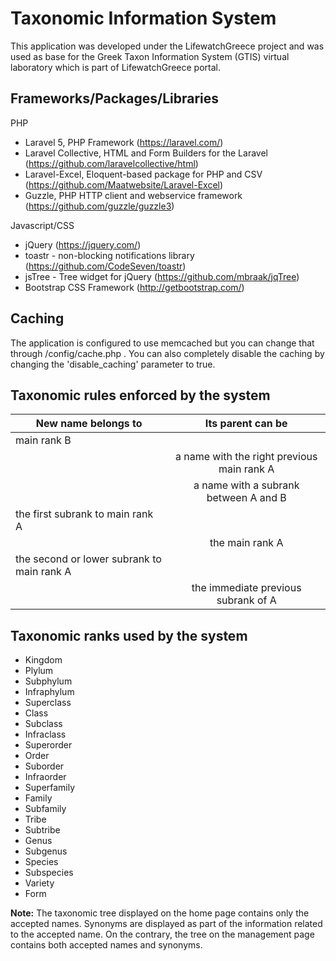 # Taxonomic Information System

This application was developed under the LifewatchGreece project and was used 
as base for the Greek Taxon Information System (GTIS) virtual laboratory which 
is part of LifewatchGreece portal.

## Frameworks/Packages/Libraries 

PHP

* Laravel 5, PHP Framework (https://laravel.com/)
* Laravel Collective, HTML and Form Builders for the Laravel (https://github.com/laravelcollective/html)
* Laravel-Excel, Eloquent-based package for PHP and CSV (https://github.com/Maatwebsite/Laravel-Excel)
* Guzzle, PHP HTTP client and webservice framework (https://github.com/guzzle/guzzle3)

Javascript/CSS

* jQuery (https://jquery.com/)
* toastr - non-blocking notifications library (https://github.com/CodeSeven/toastr)
* jsTree - Tree widget for jQuery (https://github.com/mbraak/jqTree)
* Bootstrap CSS Framework (http://getbootstrap.com/)

## Caching

The application is configured to use memcached but you can change that through
/config/cache.php . You can also completely disable the caching by changing the
'disable_caching' parameter to true. 

## Taxonomic rules enforced by the system

| New name belongs to        | Its parent can be  |
| ------------- |:-------------:|
| main rank B   |  |
|       | a name with the right previous main rank A       |
|  | a name with a subrank between A and B      |
| the first subrank to main rank A   |  |
|       | the main rank A       |
| the second or lower subrank to main rank A |       |
|       | the immediate previous subrank of A       |

## Taxonomic ranks used by the system

* Kingdom
* Plylum
* Subphylum
* Infraphylum
* Superclass
* Class
* Subclass
* Infraclass
* Superorder
* Order
* Suborder
* Infraorder
* Superfamily
* Family
* Subfamily
* Tribe
* Subtribe 
* Genus
* Subgenus
* Species
* Subspecies
* Variety
* Form

**Note:** The taxonomic tree displayed on the home page contains only the accepted 
names. Synonyms are displayed as part of the information related to the accepted
name. On the contrary, the tree on the management page contains both accepted 
names and synonyms. 
